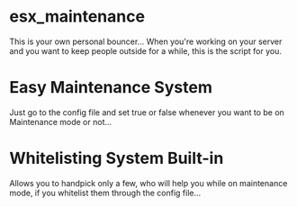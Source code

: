 # esx_maintenance

This is your own personal bouncer... When you're working on your server and you want to keep people outside for a while, this is the script for you.

# Easy Maintenance System

Just go to the config file and set true or false whenever you want to be on Maintenance mode or not...

# Whitelisting System Built-in

Allows you to handpick only a few, who will help you while on maintenance mode, if you whitelist them through the config file...
